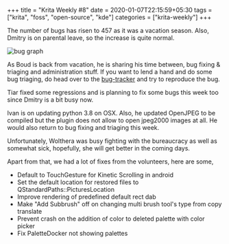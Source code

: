 +++
title = "Krita Weekly #8"
date = 2020-01-07T22:15:59+05:30
tags = ["krita", "foss", "open-source", "kde"]
categories = ["krita-weekly"]
+++

The number of bugs has risen to 457 as it was a vacation season. Also, Dmitry is on parental leave, so the increase is quite normal.

![bug graph](/img/kw8.png)

As Boud is back from vacation, he is sharing his time between, bug fixing & triaging and administration stuff. If you want to lend a hand and do some bug triaging, do head over to the [bug-tracker](https://bugs.kde.org/buglist.cgi?bug_status=UNCONFIRMED&bug_status=CONFIRMED&bug_status=ASSIGNED&bug_status=REOPENED&list_id=1699962&product=krita&query_format=advanced) and try to reproduce the bug.

Tiar fixed some regressions and is planning to fix some bugs this week too since Dmitry is a bit busy now.

Ivan is on updating python 3.8 on OSX. Also, he updated OpenJPEG to be compiled but the plugin does not allow to open jpeg2000 images at all. He would also return to bug fixing and triaging this week.

Unfortunately, Wolthera was busy fighting with the bureaucracy as well as somewhat sick, hopefully, she will get better in the coming days.

Apart from that, we had a lot of fixes from the volunteers, here are some,

- Default to TouchGesture for Kinetic Scrolling in android
- Set the default location for restored files to QStandardPaths::PicturesLocation
- Improve rendering of predefined default rect dab
- Make "Add Subbrush" off on changing multi brush tool's type from copy translate
- Prevent crash on the addition of color to deleted palette with color picker
- Fix PaletteDocker not showing palettes